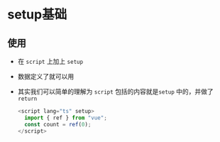 # setup基础

## 使用

- 在 `script` 上加上 `setup`

- 数据定义了就可以用

- 其实我们可以简单的理解为 `script` 包括的内容就是`setup` 中的，并做了 `return`

    ```js
    <script lang="ts" setup>
      import { ref } from "vue";
      const count = ref(0);
    </script>
    ```
